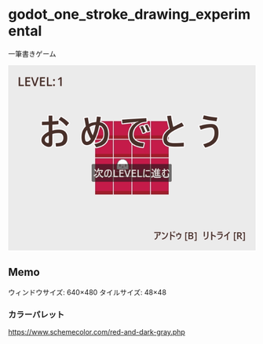 # godot_one_stroke_drawing_experimental
一筆書きゲーム

![screenshot](screenshots/1.gif)

## Memo
ウィンドウサイズ: 640×480
タイルサイズ: 48×48

### カラーパレット
https://www.schemecolor.com/red-and-dark-gray.php
